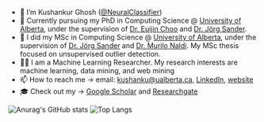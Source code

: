 - 👋 I’m Kushankur Ghosh ([@NeuralClassifier](https://github.com/NeuralClassifier))
- 👀 Currently pursuing my PhD in Computing Science @ [University of Alberta](https://www.ualberta.ca/index.html), under the supervision of [Dr. Euijin Choo](https://alleychoo.github.io) and [Dr. Jörg Sander](https://scholar.google.com/citations?user=QzFTFLEAAAAJ&hl=en).
- 🔧 I did my MSc in Computing Science @ [University of Alberta](https://www.ualberta.ca/index.html), under the supervision of [Dr. Jörg Sander](https://scholar.google.com/citations?user=QzFTFLEAAAAJ&hl=en) and [Dr. Murilo Naldi](https://scholar.google.com/citations?user=KH8SlHAAAAAJ&hl=en). My MSc thesis focused on unsupervised outlier detection.
- 👨‍🔬 I am a Machine Learning Researcher. My research interests are machine learning, data mining, and web mining
- 📫 How to reach me -> email: kushanku@ualberta.ca, [LinkedIn](https://www.linkedin.com/in/kushghosh/), [website](https://www.kushghosh.com/)
- 🎓 Check out my -> [Google Scholar](https://scholar.google.com/citations?user=b_g0yzgAAAAJ&hl=en) and [Researchgate](https://www.researchgate.net/profile/Kushankur-Ghosh)


![Anurag's GitHub stats](https://github-readme-stats.vercel.app/api?username=NeuralClassifier&show_icons=true&theme=radical&hide_rank=true&include_all_commits=true)
![Top Langs](https://github-readme-stats.vercel.app/api/top-langs/?username=NeuralClassifier&hide_progress=true)

<!---
NeuralClassifier/NeuralClassifier is a ✨ special ✨ repository because its `README.md` (this file) appears on your GitHub profile.
You can click the Preview link to take a look at your changes.
--->
